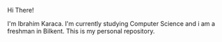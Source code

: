 Hi There!

I'm Ibrahim Karaca. I'm currently studying Computer Science and i am a freshman in Bilkent.
This is my personal repository.
